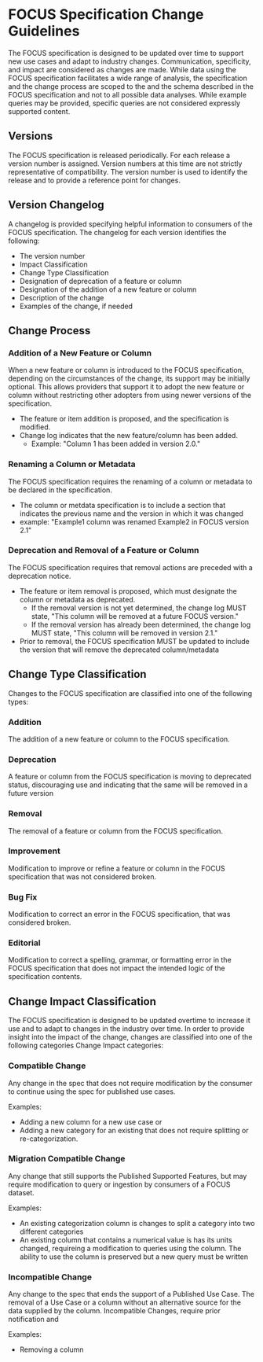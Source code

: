 # FOCUS Specification Change Guidelines

The FOCUS specification is designed to be updated over time to support new use cases and adapt to industry changes. Communication, specificity, and impact are considered as changes are made. While data using the FOCUS specification facilitates a wide range of analysis, the specification and the change process are scoped to the <official use cases> and the schema described in the FOCUS specification and not to all possible data analyses. While example queries may be provided, specific queries are not considered expressly supported content. 

## Versions

The FOCUS specification is released periodically. For each release a version number is assigned. Version numbers at this time are not strictly representative of compatibility. The version number is used to identify the release and to provide a reference point for changes. 

## Version Changelog

A changelog is provided specifying helpful information to consumers of the FOCUS specification. The changelog for each version identifies the following:

* The version number
* Impact Classification
* Change Type Classification 
* Designation of deprecation of a feature or column
* Designation of the addition of a new feature or column
* Description of the change
* Examples of the change, if needed

## Change Process

### Addition of a New Feature or Column

When a new feature or column is introduced to the FOCUS specification, depending on the circumstances of the change, its support may be initially optional. This allows providers that support it to adopt the new feature or column without restricting other adopters from using newer versions of the specification. 

* The feature or item addition is proposed, and the specification is modified. 
* Change log indicates that the new feature/column has been added.
    * Example: "Column 1 has been added in version 2.0."

### Renaming a Column or Metadata 
    
The FOCUS specification requires the renaming of a column or metadata to be declared in the specification.

* The column or metdata specification is to include a section that indicates the previous name and the version in which it was changed
* example: "Example1 column was renamed Example2 in FOCUS version 2.1"

### Deprecation and Removal of a Feature or Column
    
The FOCUS specification requires that removal actions are preceded with a deprecation notice.

* The feature or item removal is proposed, which must designate the column or metadata as deprecated.
  * If the removal version is not yet determined, the change log MUST state, "This column will be removed at a future FOCUS version."
  * If the removal version has already been determined, the change log MUST state, "This column will be removed in version 2.1."
* Prior to removal, the FOCUS specification MUST be updated to include the version that will remove the deprecated column/metadata

## Change Type Classification

Changes to the FOCUS specification are classified into one of the following types:

### Addition

The addition of a new feature or column to the FOCUS specification.

### Deprecation

A feature or column from the FOCUS specification is moving to deprecated status, discouraging use and indicating that the same will be removed in a future version 

### Removal

The removal of a feature or column from the FOCUS specification.

### Improvement

Modification to improve or refine a feature or column in the FOCUS specification that was not considered broken. 

### Bug Fix

Modification to correct an error in the FOCUS specification, that was considered broken.

### Editorial

Modification to correct a spelling, grammar, or formatting error in the FOCUS specification that does not impact the intended logic of the specification contents. 

## Change Impact Classification

The FOCUS specification is designed to be updated overtime to increase it use and to adapt to changes in the industry over time.  In order to provide insight into the impact of the change, changes are classified into one of the following categories Change Impact categories:

 ### Compatible Change

Any change in the spec that does not require modification by the consumer to continue using the spec for published use cases. 

Examples: 
  - Adding a new column for a new use case or 
  - Adding a new category for an existing that does not require splitting or re-categorization.

### Migration Compatible Change

Any change that still supports the Published Supported Features, but may require modification to query or ingestion by consumers of a FOCUS dataset.

Examples: 
   - An existing categorization column is changes to split a category into two different categories
   - An existing column that contains a numerical value is has its units changed, requireing a modification to queries using the column. The ability to use the column is preserved but a new query must be written

### Incompatible Change

Any change to the spec that ends the support of a Published Use Case. The removal of a Use Case or a column without an alternative source for the data supplied by the column. Incompatible Changes, require prior notification and  

Examples:
   - Removing a column
